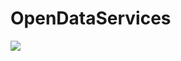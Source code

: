 # OpenDataServices

<a href="https://travis-ci.org/connectpa/OpenDataServices"><img src="https://api.travis-ci.org/connectpa/OpenDataServices.png"/></a>
